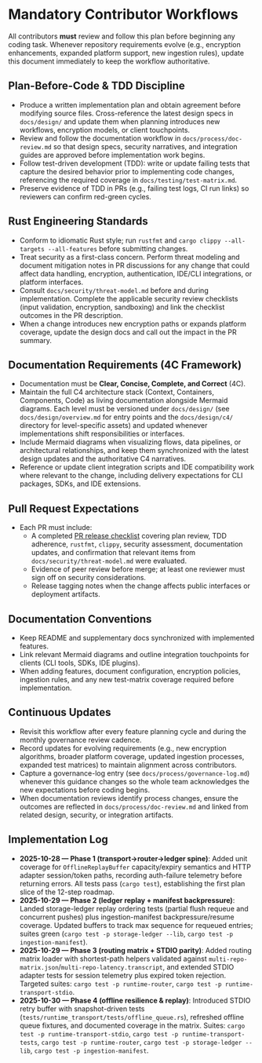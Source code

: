 # Mandatory Contributor Workflows

All contributors **must** review and follow this plan before beginning any coding task. Whenever repository requirements evolve (e.g., encryption enhancements, expanded platform support, new ingestion rules), update this document immediately to keep the workflow authoritative.

## Plan-Before-Code & TDD Discipline
- Produce a written implementation plan and obtain agreement before modifying source files. Cross-reference the latest design specs in `docs/design/` and update them when planning introduces new workflows, encryption models, or client touchpoints.
- Review and follow the documentation workflow in `docs/process/doc-review.md` so that design specs, security narratives, and integration guides are approved before implementation work begins.
- Follow test-driven development (TDD): write or update failing tests that capture the desired behavior prior to implementing code changes, referencing the required coverage in `docs/testing/test-matrix.md`.
- Preserve evidence of TDD in PRs (e.g., failing test logs, CI run links) so reviewers can confirm red-green cycles.

## Rust Engineering Standards
- Conform to idiomatic Rust style; run `rustfmt` and `cargo clippy --all-targets --all-features` before submitting changes.
- Treat security as a first-class concern. Perform threat modeling and document mitigation notes in PR discussions for any change that could affect data handling, encryption, authentication, IDE/CLI integrations, or platform interfaces.
- Consult `docs/security/threat-model.md` before and during implementation. Complete the applicable security review checklists (input validation, encryption, sandboxing) and link the checklist outcomes in the PR description.
- When a change introduces new encryption paths or expands platform coverage, update the design docs and call out the impact in the PR summary.

## Documentation Requirements (4C Framework)
- Documentation must be **Clear, Concise, Complete, and Correct** (4C).
- Maintain the full C4 architecture stack (Context, Containers, Components, Code) as living documentation alongside Mermaid diagrams. Each level must be versioned under `docs/design/` (see `docs/design/overview.md` for entry points and the `docs/design/c4/` directory for level-specific assets) and updated whenever implementations shift responsibilities or interfaces.
- Include Mermaid diagrams when visualizing flows, data pipelines, or architectural relationships, and keep them synchronized with the latest design updates and the authoritative C4 narratives.
- Reference or update client integration scripts and IDE compatibility work where relevant to the change, including delivery expectations for CLI packages, SDKs, and IDE extensions.

## Pull Request Expectations
- Each PR must include:
  - A completed [PR release checklist](docs/process/pr-release-checklist.md) covering plan review, TDD adherence, `rustfmt`, `clippy`, security assessment, documentation updates, and confirmation that relevant items from `docs/security/threat-model.md` were evaluated.
  - Evidence of peer review before merge; at least one reviewer must sign off on security considerations.
  - Release tagging notes when the change affects public interfaces or deployment artifacts.

## Documentation Conventions
- Keep README and supplementary docs synchronized with implemented features.
- Link relevant Mermaid diagrams and outline integration touchpoints for clients (CLI tools, SDKs, IDE plugins).
- When adding features, document configuration, encryption policies, ingestion rules, and any new test-matrix coverage required before implementation.

## Continuous Updates
- Revisit this workflow after every feature planning cycle and during the monthly governance review cadence.
- Record updates for evolving requirements (e.g., new encryption algorithms, broader platform coverage, updated ingestion processes, expanded test matrices) to maintain alignment across contributors.
- Capture a governance-log entry (see `docs/process/governance-log.md`) whenever this guidance changes so the whole team acknowledges the new expectations before coding begins.
- When documentation reviews identify process changes, ensure the outcomes are reflected in `docs/process/doc-review.md` and linked from related design, security, or integration artifacts.

## Implementation Log
- **2025-10-28 — Phase 1 (transport→router→ledger spine)**: Added unit coverage for `OfflineReplayBuffer` capacity/expiry semantics and HTTP adapter session/token paths, recording auth-failure telemetry before returning errors. All tests pass (`cargo test`), establishing the first plan slice of the 12-step roadmap.
- **2025-10-29 — Phase 2 (ledger replay + manifest backpressure)**: Landed storage-ledger replay ordering tests (partial flush requeue and concurrent pushes) plus ingestion-manifest backpressure/resume coverage. Updated buffers to track max sequence for requeued entries; suites green (`cargo test -p storage-ledger --lib`, `cargo test -p ingestion-manifest`).
- **2025-10-29 — Phase 3 (routing matrix + STDIO parity)**: Added routing matrix loader with shortest-path helpers validated against `multi-repo-matrix.json`/`multi-repo-latency.transcript`, and extended STDIO adapter tests for session telemetry plus expired token rejection. Targeted suites: `cargo test -p runtime-router`, `cargo test -p runtime-transport-stdio`.
- **2025-10-30 — Phase 4 (offline resilience & replay)**: Introduced STDIO retry buffer with snapshot-driven tests (`tests/runtime_transport/tests/offline_queue.rs`), refreshed offline queue fixtures, and documented coverage in the matrix. Suites: `cargo test -p runtime-transport-stdio`, `cargo test -p runtime-transport-tests`, `cargo test -p runtime-router`, `cargo test -p storage-ledger --lib`, `cargo test -p ingestion-manifest`.
